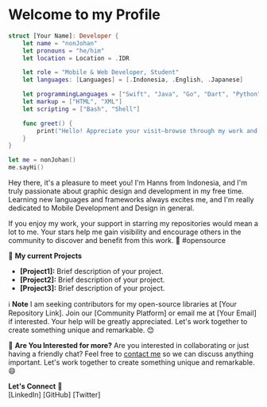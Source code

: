 <!--
**HadHanns/HadHanns** is a ✨ _special_ ✨ repository because its `README.md` (this file) appears on your GitHub profile.

Here are some ideas to get you started:

- 🔭 I’m currently working on ...
- 🌱 I’m currently learning ...
- 👯 I’m looking to collaborate on ...
- 🤔 I’m looking for help with ...
- 💬 Ask me about ...
- 📫 How to reach me: ...
- 😄 Pronouns: ...
- ⚡ Fun fact: ...
-->

# Welcome to my Profile

```swift
struct [Your Name]: Developer {
    let name = "nonJohan"
    let pronouns = "he/him"
    let location = Location = .IDR

    let role = "Mobile & Web Developer, Student"
    let languages: [Languages] = [.Indonesia, .English, .Japanese]

    let programmingLanguages = ["Swift", "Java", "Go", "Dart", "Python", "SQL"]
    let markup = ["HTML", "XML"]
    let scripting = ["Bash", "Shell"]

    func greet() {
        print("Hello! Appreciate your visit—browse through my work and let me know what you think! 👋")
    }
}

let me = nonJohan()
me.sayHi()
```

Hey there, it's a pleasure to meet you! I'm Hanns from Indonesia, and I'm truly passionate about graphic design and development in my free time. Learning new languages and frameworks always excites me, and I'm really dedicated to Mobile Development and Design in general.

If you enjoy my work, your support in starring my repositories would mean a lot to me. Your stars help me gain visibility and encourage others in the community to discover and benefit from this work. 🌟 #opensource

🚀 **My current Projects**
- **[Project1]:** Brief description of your project.
- **[Project2]:** Brief description of your project.
- **[Project3]:** Brief description of your project.

ℹ️ **Note**
I am seeking contributors for my open-source libraries at [Your Repository Link]. Join our [Community Platform] or email me at [Your Email] if interested. Your help will be greatly appreciated. Let's work together to create something unique and remarkable. 😊

💪 **Are You Interested for more?**
Are you interested in collaborating or just having a friendly chat? Feel free to [contact me](mailto:[hadhanns@gmail.com]) so we can discuss anything important. Let's work together to create something unique and remarkable. 😄

**Let's Connect** 🤝  
[LinkedIn] [GitHub] [Twitter]

